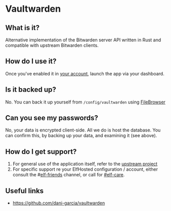 # Vaultwarden


## What is it?

Alternative implementation of the Bitwarden server API written in Rust and compatible with upstream Bitwarden clients.

## How do I use it?

Once you've enabled it in [your account](https://elfhosted.com/tenant/apps/0), launch the app via your dashboard. 

## Is it backed up?

No. You can back it up yourself from `/config/vaultwarden` using [FileBrowser](/Apps/FileBrowser)

## Can you see my passwords?

No, your data is encrypted client-side. All we do is host the database. You can confirm this, by backing up your data, and examining it (see above).

## How do I get support?

1. For general use of the application itself, refer to the [upstream project](https://github.com/dani-garcia/vaultwarden)
2. For specific support re your ElfHosted configuration / account, either consult the #[elf-friends](https://discord.com/channels/396055506072109067/1118645576884572303) channel, or call for [#elf-care](https://discord.com/channels/396055506072109067/1119478614287712337).

## Useful links

* https://github.com/dani-garcia/vaultwarden